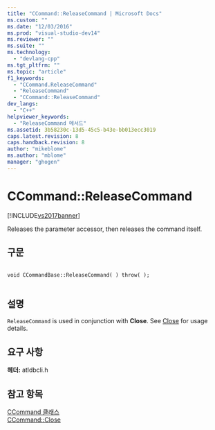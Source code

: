 ```yaml
---
title: "CCommand::ReleaseCommand | Microsoft Docs"
ms.custom: ""
ms.date: "12/03/2016"
ms.prod: "visual-studio-dev14"
ms.reviewer: ""
ms.suite: ""
ms.technology: 
  - "devlang-cpp"
ms.tgt_pltfrm: ""
ms.topic: "article"
f1_keywords: 
  - "CCommand.ReleaseCommand"
  - "ReleaseCommand"
  - "CCommand::ReleaseCommand"
dev_langs: 
  - "C++"
helpviewer_keywords: 
  - "ReleaseCommand 메서드"
ms.assetid: 3b58230c-13d5-45c5-b43e-bb013ecc3019
caps.latest.revision: 8
caps.handback.revision: 8
author: "mikeblome"
ms.author: "mblome"
manager: "ghogen"
---
```

# CCommand::ReleaseCommand
[!INCLUDE[vs2017banner](../../assembler/inline/includes/vs2017banner.md)]

Releases the parameter accessor, then releases the command itself.  
  
## 구문  
  
```  
  
void CCommandBase::ReleaseCommand( ) throw( );  
  
```  
  
## 설명  
 `ReleaseCommand` is used in conjunction with **Close**.  See [Close](../../data/oledb/ccommand-close.md) for usage details.  
  
## 요구 사항  
 **헤더:** atldbcli.h  
  
## 참고 항목  
 [CCommand 클래스](../../data/oledb/ccommand-class.md)   
 [CCommand::Close](../../data/oledb/ccommand-close.md)